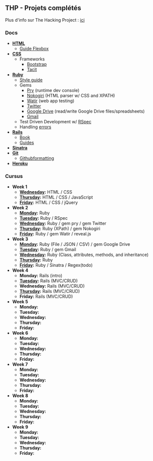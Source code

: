 ## THP - Projets complétés

Plus d'info sur The Hacking Project : [ici](http://www.thehackingproject.org/)

### Docs

- **[HTML](https://developer.mozilla.org/en-US/docs/Web/HTML/Reference)**
  - [Guide Flexbox](https://openclassrooms.com/courses/apprenez-a-creer-votre-site-web-avec-html5-et-css3/la-mise-en-page-avec-flexbox)
- **[CSS](https://developer.mozilla.org/en-US/docs/Web/CSS/Reference)**
  - Frameworks
    - [Bootstrap](http://getbootstrap.com/)
    - [Tacit](https://github.com/yegor256/tacit)
- **[Ruby](http://ruby-doc.org/core-2.4.2/)**
  - [Style guide](https://github.com/bbatsov/ruby-style-guide)
  - Gems
    - [Pry](https://github.com/pry/pry/wiki) (runtime dev console)
    - [Nokogiri](http://www.rubydoc.info/github/sparklemotion/nokogiri) (HTML parser w/ CSS and XPATH)
    - [Watir](http://watir.com/guides/) (web app testing)
    - [Twitter](http://www.rubydoc.info/gems/twitter)
    - [Google Drive](https://github.com/gimite/google-drive-ruby) (read/write Google Drive files/spreadsheets)
    - [Gmail](https://github.com/gmailgem/gmail)
  - Test Driven Development w/ [RSpec](http://blog.teamtreehouse.com/an-introduction-to-rspec)
  - Handling [errors](http://blog.honeybadger.io/a-beginner-s-guide-to-exceptions-in-ruby/)
- **[Rails](http://api.rubyonrails.org/)**
  - [Book](https://www.railstutorial.org/book)
  - [Guides](http://guides.rubyonrails.org/index.html)
- **[Sinatra](http://www.sinatrarb.com/configuration.html)**
- **[Git](https://git-scm.com/docs)**
  - [Githubformatting](https://help.github.com/articles/basic-writing-and-formatting-syntax/)
- **[Heroku](https://www.theodinproject.com/courses/ruby-on-rails/lessons/deployment)**

### Cursus

- **Week 1**
  - **[Wednesday](https://github.com/karnoult/The_Hacking_Project/tree/master/Week_1/03_WED):** HTML / CSS
  - **[Thursday](https://github.com/karnoult/The_Hacking_Project/tree/master/Week_1/04_THU):** HTML / CSS / JavaScript
  - **[Friday](https://github.com/karnoult/The_Hacking_Project/tree/master/Week_1/05_FRI):** HTML / CSS / jQuery
- **Week 2**
  - **[Monday](https://github.com/karnoult/The_Hacking_Project/tree/master/Week_2/01_MON):** Ruby
  - **[Tuesday](https://github.com/karnoult/The_Hacking_Project/tree/master/Week_2/02_TUE):** Ruby / RSpec
  - **[Wednesday](https://github.com/karnoult/The_Hacking_Project/tree/master/Week_2/03_WED):** Ruby / gem pry / gem Twitter
  - **[Thursday](https://github.com/karnoult/The_Hacking_Project/tree/master/Week_2/04_THU):** Ruby (XPath) / gem Nokogiri
  - **[Friday](https://github.com/karnoult/The_Hacking_Project/tree/master/Week_2/05_FRI):** Ruby / gem Watir / reveal.js
- **Week 3**
  - **[Monday](https://github.com/karnoult/The_Hacking_Project/tree/master/Week_3/01_MON):** Ruby (File / JSON / CSV) / gem Google Drive
  - **[Tuesday](https://github.com/karnoult/The_Hacking_Project/tree/master/Week_3/02_TUE):** Ruby / gem Gmail
  - **[Wednesday](https://github.com/karnoult/The_Hacking_Project/tree/master/Week_3/03_WED):** Ruby (Class, attributes, methods, and inheritance)
  - **[Thursday](https://github.com/karnoult/The_Hacking_Project/tree/master/Week_3/04_THU):** Ruby
  - **[Friday](https://github.com/karnoult/The_Hacking_Project/tree/master/Week_3/05_FRI):** Ruby / Sinatra / Regex(todo)
- **Week 4**
  - **Monday:** Rails (intro)
  - **[Tuesday](https://github.com/karnoult/The_Hacking_Project/tree/master/Week_2/01_MON):** Rails (MVC/CRUD)
  - **Wednesday:** Rails (MVC/CRUD)
  - **[Thursday](https://github.com/karnoult/The_Hacking_Project/tree/master/Week_4/04_THU):** Rails (MVC/CRUD)
  - **Friday:** Rails (MVC/CRUD)
- **Week 5**
  - **Monday:** 
  - **Tuesday:** 
  - **Wednesday:** 
  - **Thursday:** 
  - **Friday:** 
- **Week 6**
  - **Monday:** 
  - **Tuesday:** 
  - **Wednesday:** 
  - **Thursday:** 
  - **Friday:** 
- **Week 7**
  - **Monday:** 
  - **Tuesday:** 
  - **Wednesday:** 
  - **Thursday:** 
  - **Friday:** 
- **Week 8**
  - **Monday:** 
  - **Tuesday:** 
  - **Wednesday:** 
  - **Thursday:** 
  - **Friday:** 
- **Week 9**
  - **Monday:** 
  - **Tuesday:** 
  - **Wednesday:** 
  - **Thursday:** 
  - **Friday:** 
